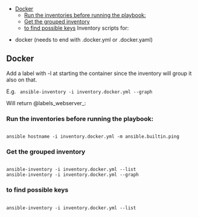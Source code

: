 
- [Docker](#docker)
  - [Run the inventories before running the playbook:](#run-the-inventories-before-running-the-playbook)
  - [Get the grouped inventory](#get-the-grouped-inventory)
  - [to find possible keys](#to-find-possible-keys)
Inventory scripts for:

* docker (needs to end with .docker.yml or .docker.yaml)


## Docker 

Add a label with -l at starting the container since the inventory will group it also on that.

E.g.
<code>
ansible-inventory -i inventory.docker.yml --graph
</code>

Will return @labels_webserver_:

### Run the inventories before running the playbook:

<code>
ansible hostname -i inventory.docker.yml -m ansible.builtin.ping
</code>

### Get the grouped inventory
<code>
ansible-inventory -i inventory.docker.yml --list
ansible-inventory -i inventory.docker.yml --graph
</code>

### to find possible keys
<code>
ansible-inventory -i inventory.docker.yml --list
</code>
